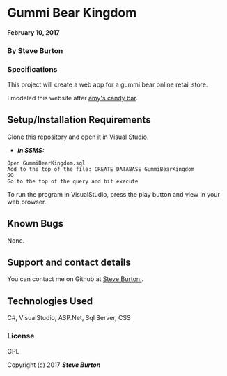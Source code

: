 ﻿# Gummi Bear Kingdom

#### February 10, 2017

### By **Steve Burton**

### Specifications
This project will create a web app for a gummi bear online retail store.

I modeled this website after [amy's candy bar](http://www.amyscandybar.com/).


## Setup/Installation Requirements

Clone this repository and open it in Visual Studio.
* _**In SSMS:**_
```
Open GummiBearKingdom.sql
Add to the top of the file: CREATE DATABASE GummiBearKingdom
GO
Go to the top of the query and hit execute
```
To run the program in VisualStudio, press the play button and view in your web browser.

## Known Bugs

None.

## Support and contact details

You can contact me on Github at [Steve Burton.](https://www.github.com/steve-burton).

## Technologies Used

C#, VisualStudio, ASP.Net, Sql Server, CSS

### License

GPL

Copyright (c) 2017 **_Steve Burton_**
